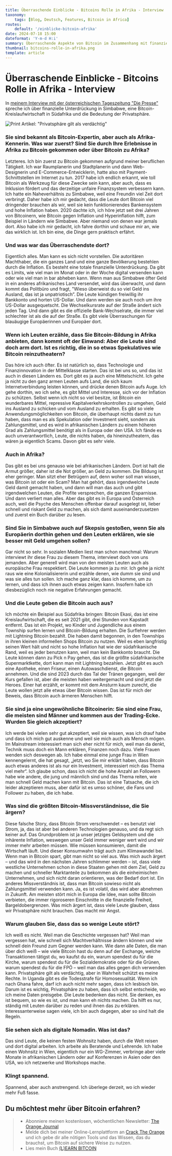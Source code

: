 ```yaml
---
title: Überraschende Einblicke - Bitcoins Rolle in Afrika - Interview
taxonomy:
    tags: [Blog, Deutsch, Features, Bitcoin in Africa]
routes:
    default: '/einblicke-bitcoin-afrika'
date: 2024-07-18 15:00
dateformat: 'Y-m-d H:i'
summary: Überraschende Aspekte von Bitcoin im Zusammenhang mit finanzieller Unterdrückung, Kreislaufwirtschaft und Privatsphäre in Afrika.
thumbnail: bitcoins-rolle-in-afrika.png
template: article
---
```


# Überraschende Einblicke - Bitcoins Rolle in Afrika - Interview

In [meinem Interview mit der österreichischen Tageszeitung "Die Presse"](https://www.diepresse.com/18509999/bitcoin-expertin-anita-posch-es-gibt-viele-ueberraschungen-fuer-blauaeugige-europaeer) spreche ich über finanzielle Unterdrückung in Simbabwe, eine Bitcoin-Kreislaufwirtschaft in Südafrika und die Bedeutung der Privatsphäre. 

![Print Artikel: "Privatsphäre gilt als verdächtig"](_240611-diePresse-Interview.jpeg)

### Sie sind bekannt als Bitcoin-Expertin, aber auch als Afrika-Kennerin. Was war zuerst? Sind Sie durch Ihre Erlebnisse in Afrika zu Bitcoin gekommen oder über Bitcoin zu Afrika?

Letzteres. Ich bin zuerst zu Bitcoin gekommen aufgrund meiner beruflichen Tätigkeit. Ich war Raumplanerin und Stadtplanerin und dann Web-Designerin und E-Commerce-Entwicklerin, hatte also mit Payment-Schnittstellen im Internet zu tun. 2017 habe ich endlich erkannt, wie toll Bitcoin als Werkzeug für diese Zwecke sein kann, aber auch, dass es Inklusion fördert und das derzeitige unfaire Finanzsystem verbessern kann. Ich hatte ein Naheverhältnis zu Simbabwe, weil eine Freundin viel Zeit dort verbringt. Daher habe ich mir gedacht, dass die Leute dort Bitcoin viel dringender brauchen als wir, weil sie kein funktionierendes Bankensystem und hohe Inflation haben. 2020 dachte ich, ich höre jetzt seit drei Jahren von Bitcoinern, wie Bitcoin gegen Inflation und Hyperinflation hilft, zum Beispiel in Ländern wie Simbabwe. Aber niemand von denen war jemals dort. Also habe ich mir gedacht, ich fahre dorthin und schaue mir an, wie das wirklich ist. Ich bin eine, die Dinge gern praktisch erfährt.

### Und was war das Überraschendste dort?

Eigentlich alles. Man kann es sich nicht vorstellen. Die autoritären Machthaber, die ein ganzes Land und eine ganze Bevölkerung bestehlen durch die Inflation. Es besteht eine totale finanzielle Unterdrückung. Da gibt es Limits, wie viel man im Monat oder in der Woche digital versenden kann oder wie viel man in bar abheben kann. Wenn man aus Simbabwe öfter Geld in ein anderes afrikanisches Land versendet, wird das überwacht, und dann kommt das Politbüro und fragt, "Wieso überweist du so viel Geld ins Ausland, das ist ja unpatriotisch”. Die Leute kündigen freiwillig ihr Bankkonto und horten US-Dollar. Und dann werden sie auch noch um ihre US-Dollar ausgequetscht. Die Wechselkursrate auf der Straße ändert sich jeden Tag. Und dann gibt es die offizielle Bank-Wechselrate, die immer viel schlechter ist als die auf der Straße. Es gibt viele Überraschungen für blauäugige Europäerinnen und Europäer dort. 
### Wenn ich Leuten erzähle, dass Sie Bitcoin-Bildung in Afrika anbieten, dann kommt oft der Einwand: Aber die Leute sind doch arm dort. Ist es richtig, die in so etwas Spekulatives wie Bitcoin reinzutheatern?

Das höre ich auch öfter. Es ist natürlich so, dass Technologie und Finanzinnovation in der Mittelklasse starten. Das ist bei uns so, und das ist auch in diesen Ländern es. Dort gibt es ja auch eine Mittelschicht. Ich gehe ja nicht zu den ganz armen Leuten aufs Land, die sich kaum Internetverbindung leisten können, und drücke denen Bitcoin aufs Auge. Ich gehe dorthin, wo ich sehe, es gibt Mittel und Interesse, sich vor der Inflation zu schützen. Selbst wenn ich nicht so viel besitze, ist Bitcoin ein wunderbares Mittel, repressive Kapitalverkehrskontrollen zu umgehen, Geld ins Ausland zu schicken und vom Ausland zu erhalten. Es gibt so viele Anwendungsmöglichkeiten von Bitcoin, die überhaupt nichts damit zu tun haben, dass man es als Spekulation oder Investment sieht, sondern als Zahlungsmittel, und es wird in afrikanischen Ländern zu einem höheren Grad als Zahlungsmittel benötigt als in Europa oder den USA. Ich fände es auch unverantwortlich, Leute, die nichts haben, da hineinzutheatern, das wären ja eigentlich Scams. Davon gibt es sehr viele. 

### Auch in Afrika? 

Das gibt es bei uns genauso wie bei afrikanischen Ländern. Dort ist halt die Armut größer, daher ist die Not größer, an Geld zu kommen. Die Bildung ist eher geringer. Man sitzt eher Betrügern auf, denn woher soll man wissen, was Bitcoin ist oder ein Scam? Man hat gehört, dass irgendwelche Leute Geld damit gemacht haben, und dann will man das auch und gibt irgendwelchen Leuten, die Profite versprechen, die ganzen Ersparnisse. Und dann verliert man alles. Aber das gibt es in Europa und Österreich auch, weil die Psyche des Menschen offenbar darauf ausgelegt ist, lieber schnell und riskant Geld zu machen, als sich damit auseinanderzusetzen und zuerst ein Buch darüber zu lesen. 

### Sind Sie in Simbabwe auch auf Skepsis gestoßen, wenn Sie als Europäerin dorthin gehen und den Leuten erklären, wie sie besser mit Geld umgehen sollen?

Gar nicht so sehr. In sozialen Medien liest man schon manchmal: Warum interviewt ihr diese Frau zu diesem Thema, interviewt doch von uns jemanden. Aber generell wird man von den meisten Leuten auch als europäische Frau respektiert. Die Leute kommen ja zu mir. Ich gehe ja nicht raus wie eine Kolonialisiererin und erzähle denen, wie dumm sie sind und was sie alles tun sollen. Ich mache ganz klar, dass ich komme, um zu lernen, und dass ich ihnen auch etwas zeigen kann. Insofern habe ich diesbezüglich noch nie negative Erfahrungen gemacht. 

### Und die Leute geben die Bitcoin auch aus?

Ich möchte ein Beispiel aus Südafrika bringen: Bitcoin Ekasi, das ist eine Kreislaufwirtschaft, die es seit 2021 gibt, drei Stunden von Kapstadt entfernt. Das ist ein Projekt, wo Kinder und Jugendliche aus einem Township surfen lernen und Bitcoin-Bildung erhalten. Die Surflehrer werden mit Lightning Bitcoin bezahlt. Die haben damit begonnen, in den Townships in ihren kleinen informellen Shops Bitcoin zu nutzen. Weil es eben langfristig seinen Wert hält und nicht so hohe Inflation hat wie der südafrikanische Rand, weil es jeder benutzen kann, weil man kein Bankkonto braucht. Die Leute können dann zu Pick n Pay gehen, das ist die größte südafrikanische Supermarktkette, dort kann man mit Lightning bezahlen. Jetzt gibt es auch eine Apotheke, einen Friseur, einen Autowaschdienst, die Bitcoin annehmen. Und die sind 2023 durch das Tal der Tränen gegangen, weil der Kurs gefallen ist, aber die meisten haben weitergemacht und sind jetzt die Heroes. Einer hat erzählt, er kommt mit dem Ansturm kaum zurecht, die Leute wollen jetzt alle etwas über Bitcoin wissen. Das ist für mich der Beweis, dass Bitcoin auch ärmeren Menschen hilft. 

### Sie sind ja eine ungewöhnliche Bitcoinerin: Sie sind eine Frau, die meisten sind Männer und kommen aus der Trading-Ecke. Wurden Sie gleich akzeptiert?

Ich werde bei vielen sehr gut akzeptiert, weil sie wissen, was ich drauf habe und dass ich mich gut auskenne und weil sie mich auch als Mensch mögen. Im Mainstream interessiert man sich eher nicht für mich, weil man da denkt, Technik muss doch ein Mann erklären, Finanzen noch dazu. Viele Frauen wenden sich deswegen ab. Ich habe einmal eine junge Frau in Wien kennengelernt, die hat gesagt, „jetzt, wo Sie mir erklärt haben, dass Bitcoin auch etwas anderes ist als nur ein Investment, interessiert mich das Thema viel mehr“. Ich glaube schon, dass ich nicht die hohe Anzahl an Followern habe wie andere, die jung und männlich sind und das Thema reiten, wie man schnell Geld machen kann mit Bitcoin. Das ist eine Tatsache, die ich leider akzeptieren muss, aber dafür ist es umso schöner, die Fans und Follower zu haben, die ich habe.

### Was sind die größten Bitcoin-Missverständnisse, die Sie ärgern?

Diese falsche Story, dass Bitcoin Strom verschwendet – es benutzt viel Strom, ja, das ist aber bei anderen Technologien genauso, und da regt sich keiner auf. Das Grundproblem ist ja unser jetziges Geldsystem und die inhärente Inflation, weswegen unser Geld immer weniger wert wird und wir immer mehr arbeiten müssen. Wie müssen konsumieren, damit die Wirtschaft läuft. Und dieser Konsumwahn trägt auch zum Klimawandel bei. Wenn man in Bitcoin spart, gibt man nicht so viel aus. Was mich auch ärgert – und das wird in den nächsten Jahren schlimmer werden – ist, dass viele westliche Unternehmen schon in diese Staaten gehen mit dem Ziel, Geld zu machen und schneller Marktanteile zu bekommen als die einheimischen Unternehmen, und sich nicht daran orientieren, was der Bedarf dort ist. Ein anderes Missverständnis ist, dass man Bitcoin sowieso nicht als Zahlungsmittel verwenden kann. Ja, es ist volatil, das wird aber abnehmen in Zukunft. Am meisten stört mich in Europa die Idee, man sollte Bitcoin verbieten, die immer rigoroseren Einschnitte in die finanzielle Freiheit, Bargeldobergrenzen. Was mich ärgert ist, dass viele Leute glauben, dass wir Privatsphäre nicht brauchen. Das macht mir Angst. 

### Warum glauben Sie, dass das so wenige Leute stört?

Ich weiß es nicht. Weil man die Geschichte vergessen hat? Weil man vergessen hat, wie schnell sich Machtverhältnisse ändern können und wie schnell dein Freund zum Gegner werden kann. Wie dann alle Daten, die man über dich weiß – wie viele Bitcoin hast du denn auf der Exchange, welche Transaktionen tätigst du, wo kaufst du ein, warum spendest du für die Kirche, warum spendest du für die Sozialdemokratie oder für die Grünen, warum spendest du für die FPÖ – weil man das alles gegen dich verwenden kann. Privatsphäre gilt als verdächtig, aber in Wahrheit schützt es meine Rechte. In Uganda gibt es die Todesstrafe für Homosexualität. Wenn ich nach Ghana fahre, darf ich auch nicht mehr sagen, dass ich lesbisch bin. Darum ist es wichtig, Privatsphäre zu haben, dass ich selbst entscheide, wo ich meine Daten preisgebe. Die Leute bedenken das nicht. Sie denken, es ist bequem, so wie es ist, und man kann eh nichts machen. Da hilft es nur, ständig mit Leuten darüber zu reden und ihnen das zu erklären. Interessanterweise sagen viele, ich bin auch dagegen, aber so sind halt die Regeln. 

### Sie sehen sich als digitale Nomadin. Was ist das?

Das sind Leute, die keinen festen Wohnsitz haben, durch die Welt reisen und dort digital arbeiten. Ich arbeite als Beratende und Lehrende. Ich habe einen Wohnsitz in Wien, eigentlich nur ein WG-Zimmer, verbringe aber viele Monate in afrikanischen Ländern oder auf Konferenzen in Asien oder den USA, wo ich netzwerke und Workshops mache.
 
### Klingt spannend. 

Spannend, aber auch anstrengend. Ich überlege derzeit, wo ich wieder mehr Fuß fasse.

## Du möchtest mehr über Bitcoin erfahren? 

> * Abonniere meinen kostenlosen, wöchentlichen Newsletter: [The Orange Journal](https://anita.link/news)
> * Melde dich bei meiner Online-Lernplattform an [Crack The Orange](https://cracktheorange.com) und ich gebe dir alle nötigen Tools und das Wissen, das du brauchst, um Bitcoin auf sichere Weise zu nutzen.
> * Lies mein Buch [(L)EARN BITCOIN](https://learnbitcoin.link/)


